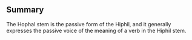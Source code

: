 ## Summary
The Hophal stem is the passive form of the Hiphil, and it generally expresses the passive voice of the meaning of a verb in the Hiphil stem.